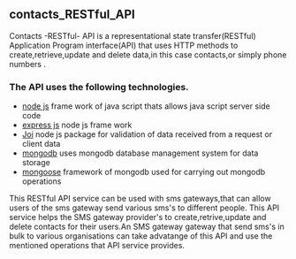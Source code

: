 ## contacts_RESTful_API
Contacts -RESTful- API is a representational state transfer(RESTful) Application Program interface(API) that uses HTTP methods to create,retrieve,update and delete data,in this case contacts,or simply phone numbers .

### The API uses the following technologies.


- [node js](https://nodejs.org/en/) frame work of java script thats allows java script server side code
- [express js](https://expressjs.com/) node js frame work 
- [Joi](https://www.npmjs.com/package/joi) node js package for validation of data received from a request or client data
- [mongodb](https://www.mongodb.com/what-is-mongodb) uses mongodb database management system for data storage
- [mongoose](https://mongoosejs.com/) framework of mongodb used for carrying out mongodb operations

This RESTful API service can be used with sms gateways,that can allow users of the sms gateway send various sms's to different people.
This API service helps the SMS gateway provider's to create,retrive,update and delete contacts for their users.An SMS gateway 
gateway that send sms's in bulk to various organisations can take advatange of this API and use the mentioned operations that API service provides.
